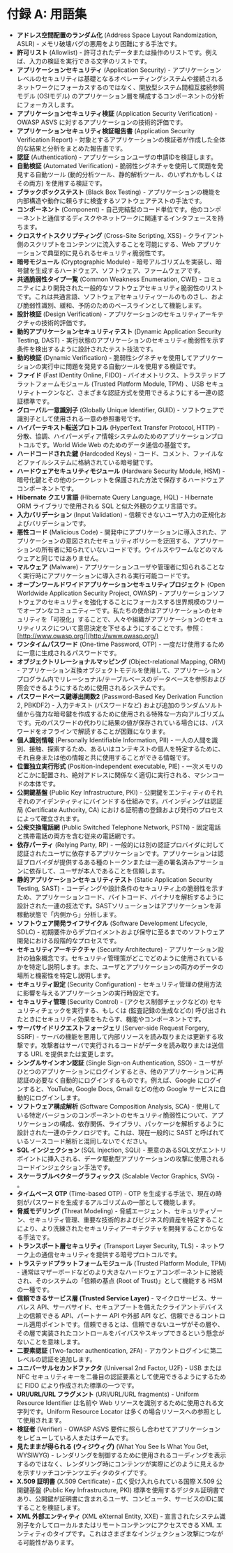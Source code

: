 # 付録 A: 用語集

* **アドレス空間配置のランダム化** (Address Space Layout Randomization, ASLR) - メモリ破壊バグの悪用をより困難にする手法です。
* **許可リスト** (Allowlist) - 許可されたデータまたは操作のリストです。例えば、入力の検証を実行できる文字のリストです。
* **アプリケーションセキュリティ** (Application Security) - アプリケーションレベルのセキュリティは基礎となるオペレーティングシステムや接続されるネットワークにフォーカスするのではなく、開放型システム間相互接続参照モデル (OSIモデル) のアプリケーション層を構成するコンポーネントの分析にフォーカスします。
* **アプリケーションセキュリティ検証** (Application Security Verification) - OWASP ASVS に対するアプリケーションの技術的評価です。
* **アプリケーションセキュリティ検証報告書** (Application Security Verification Report) - 対象とするアプリケーションの検証者が作成した全体的な結果と分析をまとめた報告書です。
* **認証** (Authentication) - アプリケーションユーザの申請IDを検証します。
* **自動検証** (Automated Verification) - 脆弱性シグネチャを使用して問題を発見する自動ツール (動的分析ツール、静的解析ツール、のいずれかもしくはその両方) を使用する検証です。
* **ブラックボックステスト** (Black Box Testing) - アプリケーションの機能を内部構造や動作に頼らすに検査するソフトウェアテストの手法です。
* **コンポーネント** (Component) - 自己完結型のコード単位です。他のコンポーネントと通信するディスクやネットワークに関連するインタフェースを持ちます。
* **クロスサイトスクリプティング** (Cross-Site Scripting, XSS) - クライアント側のスクリプトをコンテンツに流入することを可能にする、Web アプリケーションで典型的に見られるセキュリティ脆弱性です。
* **暗号モジュール** (Cryptographic Module) - 暗号アルゴリズムを実装し、暗号鍵を生成するハードウェア、ソフトウェア、ファームウェアです。
* **共通脆弱性タイプ一覧** (Common Weakness Enumeration, CWE) - コミュニティにより開発された一般的なソフトウェアセキュリティ脆弱性のリストです。これは共通言語、ソフトウェアセキュリティツールのものさし、および脆弱性識別、緩和、予防のためのベースラインとして機能します。
* **設計検証** (Design Verification) - アプリケーションのセキュリティアーキテクチャの技術的評価です。
* **動的アプリケーションセキュリティテスト** (Dynamic Application Security Testing, DAST) - 実行状態のアプリケーションのセキュリティ脆弱性を示す条件を検出するように設計されたテスト技法です。
* **動的検証** (Dynamic Verification) - 脆弱性シグネチャを使用してアプリケーションの実行中に問題を発見する自動ツールを使用する検証です。
* **ファイド** (Fast IDentity Online, FIDO) - バイオメトリクス、トラステッドプラットフォームモジュール (Trusted Platform Module, TPM) 、USB セキュリティトークンなど、さまざまな認証方式を使用できるようにする一連の認証標準です。
* **グローバル一意識別子** (Globally Unique Identifier, GUID) - ソフトウェアで識別子として使用される一意の参照番号です。
* **ハイパーテキスト転送プロトコル** (HyperText Transfer Protocol, HTTP) - 分散、協調、ハイパーメディア情報システムのためのアプリケーションプロトコルです。World Wide Web のためのデータ通信の基盤です。
* **ハードコードされた鍵** (Hardcoded Keys) - コード、コメント、ファイルなどファイルシステムに格納されている暗号鍵です。
* **ハードウェアセキュリティモジュール** (Hardware Security Module, HSM) - 暗号化鍵とその他のシークレットを保護された方法で保存するハードウェアコンポーネントです。
* **Hibernate クエリ言語** (Hibernate Query Language, HQL) - Hibernate ORM ライブラリで使用される SQL と似た外観のクエリ言語です。
* **入力バリデーション** (Input Validation) - 信頼できないユーザ入力の正規化およびバリデーションです。
* **悪性コード** (Malicious Code) - 開発中にアプリケーションに導入された、アプリケーションの意図されたセキュリティポリシーを迂回する、アプリケーションの所有者に知られていないコードです。ウイルスやワームなどのマルウェアと同じではありません。
* **マルウェア** (Malware) - アプリケーションユーザや管理者に知られることなく実行時にアプリケーションに導入される実行可能コードです。
* **オープンワールドワイドアプリケーションセキュリティプロジェクト** (Open Worldwide Application Security Project, OWASP) - アプリケーションソフトウェアのセキュリティを強化することにフォーカスする世界規模のフリーでオープンなコミュニティーです。私たちの使命はアプリケーションのセキュリティを「可視化」することで、人々や組織がアプリケーションのセキュリティリスクについて意思決定を下せるようにすることです。参照：[http://www.owasp.org/](http://www.owasp.org/)
* **ワンタイムパスワード** (One-time Password, OTP) - 一度だけ使用するために一意に生成されるパスワードです。
* **オブジェクトリレーショナルマッピング** (Object-relational Mapping, ORM) - アプリケーション互換オブジェクトモデルを使用して、アプリケーションプログラム内でリレーショナル/テーブルベースのデータベースを参照および照会できるようにするために使用されるシステムです。
* **パスワードベース鍵導出関数2** (Password-Based Key Derivation Function 2, PBKDF2) - 入力テキスト (パスワードなど) および追加のランダムソルト値から強力な暗号鍵を作成するために使用される特殊な一方向アルゴリズムです。元のパスワードの代わりに結果の値が保存されている場合には、パスワードをオフラインで解読することが困難になります。
* **個人識別情報** (Personally Identifiable Information, PII) - 一人の人間を識別、接触、探索するため、あるいはコンテキストの個人を特定するために、それ自身または他の情報と共に使用することができる情報です。
* **位置独立実行形式** (Position-independent executable, PIE) - 一次メモリのどこかに配置され、絶対アドレスに関係なく適切に実行される、マシンコードの本体です。
* **公開鍵基盤** (Public Key Infrastructure, PKI) - 公開鍵をエンティティのそれぞれのアイデンティティにバインドする仕組みです。バインディングは認証局 (Certificate Authority, CA) における証明書の登録および発行のプロセスによって確立されます。
* **公衆交換電話網** (Public Switched Telephone Network, PSTN) - 固定電話と携帯電話の両方を含む従来の電話網です。
* **依存パーティ** (Relying Party, RP) - 一般的には別の認証プロバイダに対して認証されたユーザに依存するアプリケーションです。アプリケーションは認証プロバイダが提供するある種のトークンまたは一連の署名済みアサーションに依存して、ユーザが本人であることを信頼します。
* **静的アプリケーションセキュリティテスト** (Static Application Security Testing, SAST) - コーディングや設計条件のセキュリティ上の脆弱性を示すため、アプリケーションコード、バイトコード、バイナリを解析するように設計された一連の技法です。SASTソリューションはアプリケーションを非稼動状態で「内側から」分析します。
* **ソフトウェア開発ライフサイクル** (Software Development Lifecycle, SDLC) - 初期要件からデプロイメントおよび保守に至るまでのソフトウェア開発における段階的なプロセスです。
* **セキュリティアーキテクチャ** (Security Architecture) - アプリケーション設計の抽象概念です。セキュリティ管理策がどこでどのように使用されているかを特定し説明します。また、ユーザとアプリケーションの両方のデータの場所と機密性を特定し説明します。
* **セキュリティ設定** (Security Configuration) - セキュリティ管理の使用方法に影響を与えるアプリケーションの実行時設定です。
* **セキュリティ管理** (Security Control) - (アクセス制御チェックなどの) セキュリティチェックを実行する、もしくは (監査記録の生成などの) 呼び出されたときにセキュリティ効果をもたらす、機能やコンポーネントです。
* **サーバサイドリクエストフォージェリ** (Server-side Request Forgery, SSRF) - サーバの機能を悪用して内部リソースを読み取りまたは更新する攻撃です。攻撃者はサーバで実行されるコードがデータを読み取りまたは送信する URL を提供または変更します。
* **シングルサインオン認証** (Single Sign-on Authentication, SSO) - ユーザがひとつのアプリケーションにログインするとき、他のアプリケーションに再認証の必要なく自動的にログインするものです。例えば、Google にログインすると、YouTube, Google Docs, Gmail などの他の Google サービスに自動的にログインします。
* **ソフトウェア構成解析** (Software Composition Analysis, SCA) - 使用している特定バージョンのコンポーネントのセキュリティ脆弱性について、アプリケーションの構成、依存関係、ライブラリ、パッケージを解析するように設計された一連のテクノロジです。これは、現在一般的に SAST と呼ばれているソースコード解析と混同しないでください。
* **SQL インジェクション** (SQL Injection, SQLi) - 悪意のあるSQL文がエントリポイントに挿入される、データ駆動型アプリケーションの攻撃に使用されるコードインジェクション手法です。
* **スケーラブルベクターグラフィックス** (Scalable Vector Graphics, SVG) - 。
* **タイムベース OTP** (Time-based OTP) - OTP を生成する手法で、現在の時刻がパスワードを生成するアルゴリズムの一部として機能します。
* **脅威モデリング** (Threat Modeling) - 脅威エージェント、セキュリティゾーン、セキュリティ管理、重要な技術的およびビジネス的資産を特定することにより、より洗練されたセキュリティアーキテクチャを開発することからなる手法です。
* **トランスポート層セキュリティ** (Transport Layer Security, TLS) - ネットワーク上の通信セキュリティを提供する暗号プロトコルです。
* **トラステッドプラットフォームモジュール** (Trusted Platform Module, TPM) - 通常はマザーボードなどのより大きなハードウェアコンポーネントに接続され、そのシステムの「信頼の基点 (Root of Trust)」として機能する HSM の一種です。
* **信頼できるサービス層 (Trusted Service Layer)** - マイクロサービス、サーバレス API、サーバサイド、セキュアブートを備えたクライアントデバイス上の信頼できる API、パートナー API や外部 API など、信頼できるコントロール適用ポイントです。信頼できるとは、信頼できないユーザがその層や、その層で実装されたコントロールをバイパスやスキップできるという懸念がないことを意味します。
* **二要素認証** (Two-factor authentication, 2FA) - アカウントログインに第二レベルの認証を追加します。
* **ユニバーサルセカンドファクタ** (Universal 2nd Factor, U2F) - USB または NFC セキュリティキーを二番目の認証要素として使用できるようにするために FIDO により作成された標準の一つです。
* **URI/URL/URL フラグメント** (URI/URL/URL fragments) - Uniform Resource Identifier は名前や Web リソースを識別するために使用される文字列です。Uniform Resource Locator は多くの場合リソースへの参照として使用されます。
* **検証者** (Verifier) - OWASP ASVS 要件に照らし合わせてアプリケーションをレビューしている人またはチームです。
* **見たままが得られる (ウィジウィグ)** (What You See Is What You Get, WYSIWYG) - レンダリングを制御するために使用されるコーディングを表示するのではなく、レンダリング時にコンテンツが実際にどのように見えるかを示すリッチコンテンツエディタのタイプです。
* **X.509 証明書** (X.509 Certificate) - 広く受け入れられている国際 X.509 公開鍵基盤 (Public Key Infrastructure, PKI) 標準を使用するデジタル証明書であり、公開鍵が証明書に含まれるユーザ、コンピュータ、サービスのIDに属することを検証します。
* **XML 外部エンティティ** (XML eXternal Entity, XXE) - 宣言されたシステム識別子を介してローカルまたはリモートコンテンツにアクセスできる XML エンティティのタイプです。これはさまざまなインジェクション攻撃につながる可能性があります。
